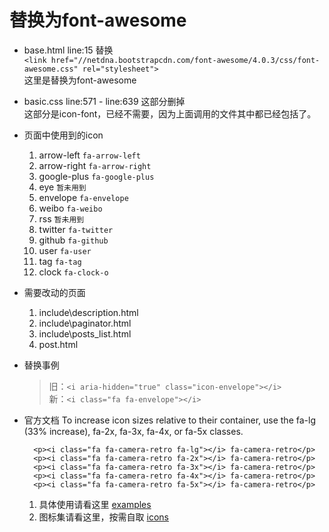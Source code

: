 # 替换为font-awesome

* base.html line:15 替换    
`<link href="//netdna.bootstrapcdn.com/font-awesome/4.0.3/css/font-awesome.css" rel="stylesheet">`    
这里是替换为font-awesome

* basic.css line:571 - line:639 这部分删掉    
这部分是icon-font，已经不需要，因为上面调用的文件其中都已经包括了。

* 页面中使用到的icon

	1. arrow-left `fa-arrow-left`
	2. arrow-right `fa-arrow-right`
	3. google-plus `fa-google-plus`
	4. eye `暂未用到`
	5. envelope `fa-envelope`
	6. weibo `fa-weibo`
	7. rss `暂未用到`
	8. twitter `fa-twitter`
	9. github `fa-github`
	10. user `fa-user`
	11. tag `fa-tag`
	12. clock `fa-clock-o`

* 需要改动的页面

	1. include\description.html
	2. include\paginator.html
	3. include\posts_list.html
	4. post.html

* 替换事例

	> 旧：`<i aria-hidden="true" class="icon-envelope"></i>`    
	> 新：`<i class="fa fa-envelope"></i>`
	
* 官方文档
	To increase icon sizes relative to their container, use the fa-lg (33% increase), fa-2x, fa-3x, fa-4x, or fa-5x classes.
	
		<p><i class="fa fa-camera-retro fa-lg"></i> fa-camera-retro</p>
		<p><i class="fa fa-camera-retro fa-2x"></i> fa-camera-retro</p>
		<p><i class="fa fa-camera-retro fa-3x"></i> fa-camera-retro</p>
		<p><i class="fa fa-camera-retro fa-4x"></i> fa-camera-retro</p>
		<p><i class="fa fa-camera-retro fa-5x"></i> fa-camera-retro</p>

	1. 具体使用请看这里 [examples](http://fortawesome.github.io/Font-Awesome/examples/)
	2. 图标集请看这里，按需自取 [icons](http://fortawesome.github.io/Font-Awesome/icons/)

